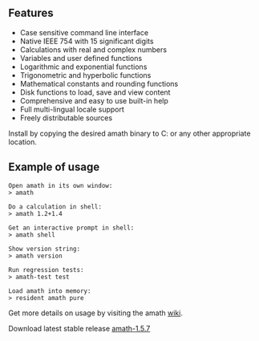 ## Features

* Case sensitive command line interface
* Native IEEE 754 with 15 significant digits
* Calculations with real and complex numbers
* Variables and user defined functions
* Logarithmic and exponential functions
* Trigonometric and hyperbolic functions
* Mathematical constants and rounding functions
* Disk functions to load, save and view content
* Comprehensive and easy to use built-in help
* Full multi-lingual locale support
* Freely distributable sources

Install by copying the desired amath binary to C: or any other appropriate location.

## Example of usage

    Open amath in its own window:
    > amath

    Do a calculation in shell:
    > amath 1.2+1.4

    Get an interactive prompt in shell:
    > amath shell

    Show version string:
    > amath version

    Run regression tests:
    > amath-test test

    Load amath into memory:
    > resident amath pure

Get more details on usage by visiting the amath [wiki](https://github.com/llsth/amath/wiki).

Download latest stable release [amath-1.5.7](https://github.com/llsth/amath/releases/tag/v1.5.7)
